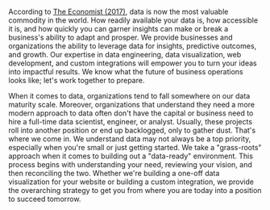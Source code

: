 
According to [The Economist (2017)](https://www.economist.com/leaders/2017/05/06/the-worlds-most-valuable-resource-is-no-longer-oil-but-data), data is now the most valuable commodity in the world. How readily available your data is, how accessible it is, and how quickly you can garner insights can make or break a business's ability to adapt and prosper. We provide businesses and organizations the ability to leverage data for insights, predictive outcomes, and growth. Our expertise in data engineering, data visualization, web development, and custom integrations will empower you to turn your ideas into impactful results. We know what the future of business operations looks like; let's work together to prepare.

When it comes to data, organizations tend to fall somewhere on our data maturity scale. Moreover, organizations that understand they need a more modern approach to data often don't have the capital or business need to hire a full-time data scientist, engineer, or analyst. Usually, these projects roll into another position or end up backlogged, only to gather dust. That's where we come in. We understand data may not always be a top priority, especially when you're small or just getting started. We take a "grass-roots" approach when it comes to building out a "data-ready" environment. This process begins with understanding your need, reviewing your vision, and then reconciling the two. Whether we're building a one-off data visualization for your website or building a custom integration, we provide the overarching strategy to get you from where you are today into a position to succeed tomorrow.



